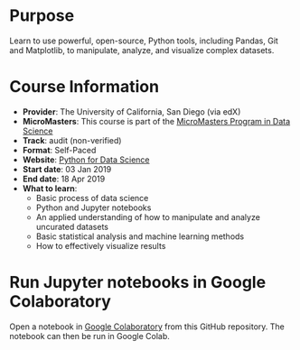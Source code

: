 # Purpose
Learn to use powerful, open-source, Python tools, including Pandas, Git and Matplotlib, to manipulate, analyze, and visualize complex datasets.

# Course Information
* **Provider**: The University of California, San Diego (via edX)
* **MicroMasters**: This course is part of the [MicroMasters Program in Data Science](https://www.edx.org/micromasters/uc-san-diegox-data-science)
* **Track**: audit (non-verified)
* **Format**: Self-Paced
* **Website**: [Python for Data Science](https://www.edx.org/course/python-for-data-science-1)
* **Start date**: 03 Jan 2019
* **End date**: 18 Apr 2019
* **What to learn**:
  * Basic process of data science
  * Python and Jupyter notebooks
  * An applied understanding of how to manipulate and analyze uncurated datasets
  * Basic statistical analysis and machine learning methods
  * How to effectively visualize results

# Run Jupyter notebooks in Google Colaboratory
Open a notebook in [Google Colaboratory](https://colab.research.google.com/notebooks/welcome.ipynb#recent=true) from this GitHub repository. The notebook can then be run in Google Colab.

